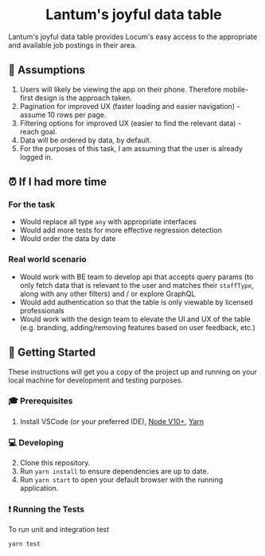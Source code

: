  
<h1 align="center">Lantum's joyful data table</h1>
 
 Lantum's joyful data table provides Locum's easy access to the appropriate and available job postings in their area.

## 🤔 Assumptions
1. Users will likely be viewing the app on their phone. Therefore mobile-first design is the approach taken.
2. Pagination for improved UX (faster loading and easier navigation) - assume 10 rows per page.
3. Filtering options for improved UX (easier to find the relevant data) - reach goal.
4. Data will be ordered by data, by default.
5. For the purposes of this task, I am assuming that the user is already logged in.

## ⏰ If I had more time 
### For the task
- Would replace all type `any` with appropriate interfaces
- Would add more tests for more effective regression detection
- Would order the data by date

### Real world scenario
- Would work with BE team to develop api that accepts query params (to only fetch data that is relevant to the user and matches their `staffType`, along with any other filters) and / or explore GraphQL 
- Would add authentication so that the table is only viewable by licensed professionals
- Would work with the design team to elevate the UI and UX of the table (e.g. branding, adding/removing features based on user feedback, etc.)


## 🚀 Getting Started
 
These instructions will get you a copy of the project up and running on your local machine for development and testing purposes.
 
###  🎓 Prerequisites
 
1. Install VSCode (or your preferred IDE), [Node V10+](https://nodejs.org/en/), [Yarn](https://yarnpkg.com/)
 
### 💻 Developing
 
2. Clone this repository.
3. Run `yarn install` to ensure dependencies are up to date.
4. Run `yarn start` to open your default browser with the running application.
 
 
 
### ❗ Running the Tests
 
To run unit and integration test
 
```yarn test```
 
 
 
 
 
 
 
 
 

